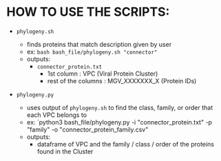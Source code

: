 # HOW TO USE THE SCRIPTS:

- `phylogeny.sh`
	- finds proteins that match description given by user
	- ex: `bash bash_file/phylogeny.sh "connector"`
	- outputs: 
		- `connector_protein.txt` 
			- 1st column : VPC (Viral Protein Cluster)
			- rest of the columns : MGV_XXXXXXX_X (Protein IDs)
			
- `phylogeny.py`
	- uses output of `phylogeny.sh` to find the class, family, or order that each VPC belongs to
	- ex: `python3 bash_file/phylogeny.py -i "connector_protein.txt" -p "family" -o "connector_protein_family.csv"
	- outputs:
		- dataframe of VPC and the family / class / order of the proteins found in the Cluster
		